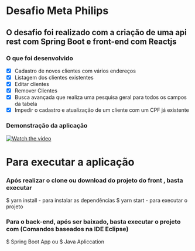 # Desafio Meta Philips

## O desafio foi realizado com a criação de uma api rest com Spring Boot e front-end com Reactjs 

### O que foi desenvolvido

- [X] Cadastro de novos clientes com vários endereços
- [X] Listagem dos clientes existentes
- [X] Editar clientes
- [X] Remover Clientes
- [X] Busca avançada que realiza uma pesquisa geral para todos os campos da tabela
- [X] Impedir o cadastro e atualização de um cliente com um CPF já existente

### Demonstração da aplicação

[![Watch the video](https://i.imgur.com/vKb2F1B.png)](https://youtu.be/nM2NrGSC3Y8)


# Para executar a aplicação

### Após realizar o clone ou download do projeto do front , basta executar 
$ yarn install - para instalar as dependências
$ yarn start - para executar o projeto

### Para o back-end, após ser baixado, basta executar o projeto com (Comandos baseados na IDE Eclipse) 
$ Spring Boot App
ou
$ Java Apliccation
